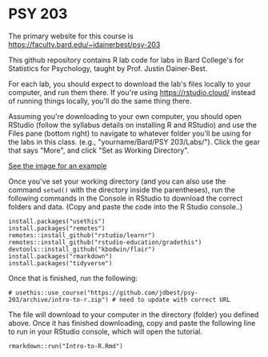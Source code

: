 # PSY 203

The primary website for this course is <https://faculty.bard.edu/~jdainerbest/psy-203>

This github repository contains R lab code for labs in Bard College's for Statistics for Psychology, taught by Prof. Justin Dainer-Best. 

For each lab, you should expect to download the lab's files locally to your computer, and run them there. If you're using https://rstudio.cloud/ instead of running things locally, you'll do the same thing there.

Assuming you're downloading to your own computer, you should open RStudio (follow the syllabus details on installing R and RStudio) and use the Files pane (bottom right) to navigate to whatever folder you'll be using for the labs in this class. (e.g., "yourname/Bard/PSY 203/Labs/"). Click the gear that says "More", and click "Set as Working Directory". 

[See the image for an example](set-working-directory.png)

Once you've set your working directory (and you can also use the command `setwd()` with the directory inside the parentheses), run the following commands in the Console in RStudio to download the correct folders and data. (Copy and paste the code into the R Studio console..)

```
install.packages("usethis")
install.packages("remotes")
remotes::install_github("rstudio/learnr")
remotes::install_github("rstudio-education/gradethis")
devtools::install_github("kbodwin/flair")
install.packages("rmarkdown")
install.packages("tidyverse")
```

Once that is finished, run the following:

```
# usethis::use_course("https://github.com/jdbest/psy-203/archive/intro-to-r.zip") # need to update with correct URL
```

The file will download to your computer in the directory (folder) you defined above. Once it has finished downloading, copy and paste the following line to run in your RStudio console, which will open the tutorial. 

```
rmarkdown::run("Intro-to-R.Rmd")
```

